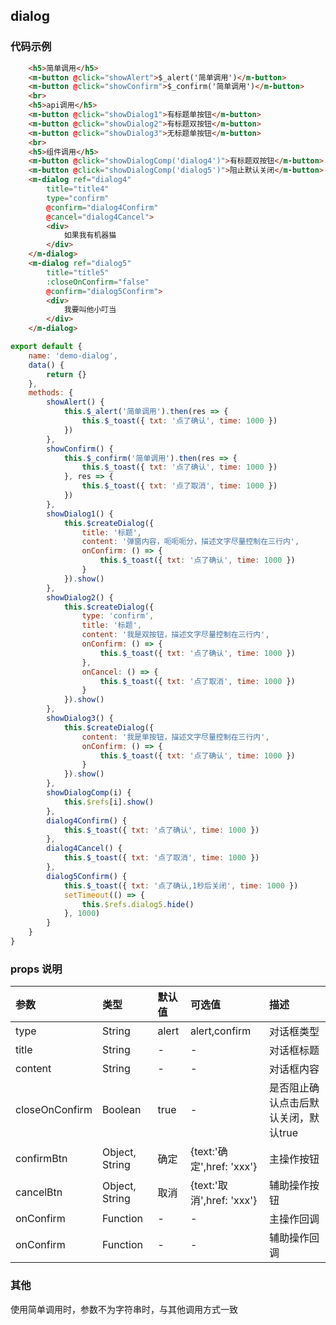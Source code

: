 
## dialog


### 代码示例
```html
    <h5>简单调用</h5>
    <m-button @click="showAlert">$_alert('简单调用')</m-button>
    <m-button @click="showConfirm">$_confirm('简单调用')</m-button>
    <br>
    <h5>api调用</h5>
    <m-button @click="showDialog1">有标题单按钮</m-button>
    <m-button @click="showDialog2">有标题双按钮</m-button>
    <m-button @click="showDialog3">无标题单按钮</m-button>
    <br>
    <h5>组件调用</h5>
    <m-button @click="showDialogComp('dialog4')">有标题双按钮</m-button>
    <m-button @click="showDialogComp('dialog5')">阻止默认关闭</m-button>
    <m-dialog ref="dialog4"
        title="title4"
        type="confirm"
        @confirm="dialog4Confirm"
        @cancel="dialog4Cancel">
        <div>
            如果我有机器猫
        </div>
    </m-dialog>
    <m-dialog ref="dialog5"
        title="title5"
        :closeOnConfirm="false"
        @confirm="dialog5Confirm">
        <div>
            我要叫他小叮当
        </div>
    </m-dialog>
```
```javascript
export default {
    name: 'demo-dialog',
    data() {
        return {}
    },
    methods: {
        showAlert() {
            this.$_alert('简单调用').then(res => {
                this.$_toast({ txt: '点了确认', time: 1000 })
            })
        },
        showConfirm() {
            this.$_confirm('简单调用').then(res => {
                this.$_toast({ txt: '点了确认', time: 1000 })
            }, res => {
                this.$_toast({ txt: '点了取消', time: 1000 })
            })
        },
        showDialog1() {
            this.$createDialog({
                title: '标题',
                content: '弹窗内容，呃呃呃分，描述文字尽量控制在三行内',
                onConfirm: () => {
                    this.$_toast({ txt: '点了确认', time: 1000 })
                }
            }).show()
        },
        showDialog2() {
            this.$createDialog({
                type: 'confirm',
                title: '标题',
                content: '我是双按钮，描述文字尽量控制在三行内',
                onConfirm: () => {
                    this.$_toast({ txt: '点了确认', time: 1000 })
                },
                onCancel: () => {
                    this.$_toast({ txt: '点了取消', time: 1000 })
                }
            }).show()
        },
        showDialog3() {
            this.$createDialog({
                content: '我是单按钮，描述文字尽量控制在三行内',
                onConfirm: () => {
                    this.$_toast({ txt: '点了确认', time: 1000 })
                }
            }).show()
        },
        showDialogComp(i) {
            this.$refs[i].show()
        },
        dialog4Confirm() {
            this.$_toast({ txt: '点了确认', time: 1000 })
        },
        dialog4Cancel() {
            this.$_toast({ txt: '点了取消', time: 1000 })
        },
        dialog5Confirm() {
            this.$_toast({ txt: '点了确认,1秒后关闭', time: 1000 })
            setTimeout(() => {
                this.$refs.dialog5.hide()
            }, 1000)
        }
    }
}
```
### props 说明
 
| 参数      |类型| 默认值    | 可选值|描述    | 
|:-------- | :--------|:--------  |:------|:---------|    
|type|String|alert|alert,confirm|对话框类型|
|title|String|-|-|对话框标题|
|content|String|-|-|对话框内容|
|closeOnConfirm|Boolean|true|-|是否阻止确认点击后默认关闭，默认true|
|confirmBtn|Object, String|确定|{text:'确定',href: 'xxx'}|主操作按钮|
|cancelBtn|Object, String|取消|{text:'取消',href: 'xxx'}|辅助操作按钮|
|onConfirm|Function|-|-|主操作回调|
|onConfirm|Function|-|-|辅助操作回调| 

### 其他

使用简单调用时，参数不为字符串时，与其他调用方式一致
